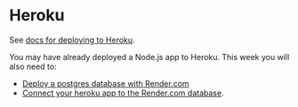 # Heroku

See [docs for deploying to Heroku](/resources/heroku.md).

You may have already deployed a Node.js app to Heroku. This week you will also need to:

- [Deploy a postgres database with Render.com](/resources/render_db.md)
- [Connect your heroku app to the Render.com database](/resources/render_db.md#connect-to-your-database-from-heroku).
